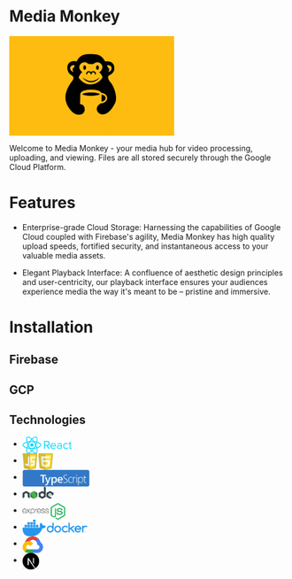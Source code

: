 # Media Monkey

 <img src="assets/logo-main.png" alt="logo-main" title="logo-main" align="center" height="180" />

Welcome to Media Monkey - your media hub for video processing, uploading, and viewing.
Files are all stored securely through the Google Cloud Platform.

# Features

- Enterprise-grade Cloud Storage: Harnessing the capabilities of Google Cloud coupled with Firebase's agility, Media Monkey has high quality upload speeds, fortified security, and instantaneous access to your valuable media assets.

- Elegant Playback Interface: A confluence of aesthetic design principles and user-centricity, our playback interface ensures your audiences experience media the way it's meant to be – pristine and immersive.

# Installation

## Firebase

## GCP

## Technologies

- <a href="#"><img src="assets/react-logo-color.png" alt="React" title="React" align="center" height='30'  /></a>
- <a href="#"><img src="assets/js-logo-color.png" alt="JavaScript" title="JavaScript" align="center" height='30'  /></a>
- <a href="#"><img src="assets/ts-logo-long-blue.png" alt="TypeScript" title="TypeScript" align="center" height='30'  /></a>
- <a href="#"><img src="assets/node-logo-color.png" alt="Node" title="Node" align="center" height='30'  /></a>
- <a href="#"><img src="assets/express-logo-color.png" alt="Express" title="Express" align="center" height='30'  /></a>
- <a href="#"><img src="assets/docker-logo-color.png" alt="Docker" title="Docker" align="center" height='30'  /></a>
- <a href="#"><img src="assets/gcp-logo-color.svg" alt="GCP" title="GCP" align="center" height='30'  /></a>
- <a href="#"><img src="assets/nextjs-logo-color.png" alt="nextjs" title="nextjs" align="center" height='30'  /></a>
